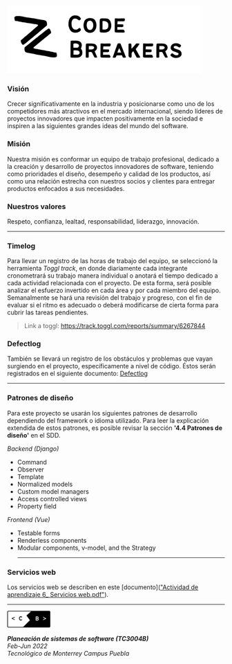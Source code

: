 
<img src="https://github.com/DanyHdz79/codebreakers/blob/main/Logos/2.png" width=450>

### Visión
Crecer significativamente en la industria y posicionarse como uno de los competidores más atractivos en el mercado internacional, siendo líderes de proyectos innovadores que impacten positivamente en la sociedad e inspiren a las siguientes grandes ideas del mundo del software.

### Misión
Nuestra misión es conformar un equipo de trabajo profesional, dedicado a la creación y desarrollo de proyectos innovadores de software, teniendo como prioridades el diseño, desempeño y calidad de los productos, así como una relación estrecha con nuestros socios y clientes para entregar productos enfocados a sus necesidades.

### Nuestros valores
Respeto, confianza, lealtad, responsabilidad, liderazgo, innovación.<br><hr>

### Timelog
Para llevar un registro de las horas de trabajo del equipo, se seleccionó la herramienta *Toggl track*, en donde diariamente cada integrante cronometrará su trabajo manera individual o anotará el tiempo dedicado a cada actividad relacionada con el proyecto. De esta forma, será posible analizar el esfuerzo invertido en cada área y por cada miembro del equipo. Semanalmente se hará una revisión del trabajo y progreso, con el fin de evaluar si el ritmo es adecuado o deberá modificarse de cierta forma para cubrir las tareas pendientes. 
> Link a toggl: <https://track.toggl.com/reports/summary/6267844>

### Defectlog
También se llevará un registro de los obstáculos y problemas que vayan surgiendo en el proyecto, específicamente a nivel de código. Éstos serán registrados en el siguiente documento: [Defectlog](defectlog.md)
<br><hr>

### Patrones de diseño
Para este proyecto se usarán los siguientes patrones de desarrollo dependiendo del framework o idioma utilizado. Para leer la explicación extendida de estos patrones, es posible revisar la sección **'4.4 Patrones de diseño'** en el SDD. 

*Backend (Django)*
- Command
- Observer
- Template
- Normalized models
- Custom model managers
- Access controlled views
- Property field

*Frontend (Vue)*
- Testable forms
- Renderless components
- Modular components, v-model, and the Strategy
<br><hr>

### Servicios web
Los servicios web se describen en este [documento](["Actividad de aprendizaje 6_ Servicios web.pdf"](https://github.com/DanyHdz79/codebreakers/blob/main/Actividad%20de%20aprendizaje%206_%20Servicios%20web.pdf)).
<br><hr>

<img src="https://github.com/DanyHdz79/codebreakers/blob/main/Logos/1.png" width=100>

***Planeación de sistemas de software (TC3004B)***<br>
*Feb-Jun 2022*<br>
*Tecnológico de Monterrey Campus Puebla*



